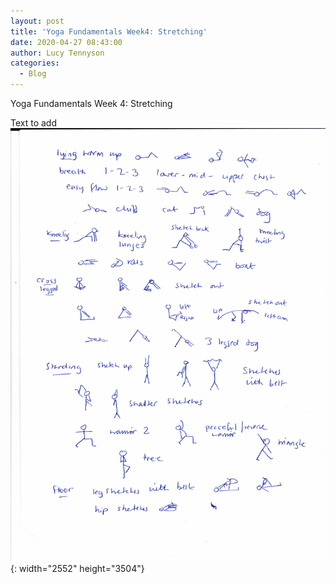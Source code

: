 ```yaml
---
layout: post
title: 'Yoga Fundamentals Week4: Stretching'
date: 2020-04-27 08:43:00
author: Lucy Tennyson
categories:
  - Blog
---
```


Yoga Fundamentals Week 4: Stretching

Text to add![](/uploads/yoga26april.jpg){: width="2552" height="3504"}